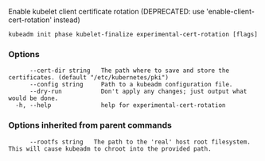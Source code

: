 
Enable kubelet client certificate rotation (DEPRECATED: use 'enable-client-cert-rotation' instead)

```
kubeadm init phase kubelet-finalize experimental-cert-rotation [flags]
```

### Options

```
      --cert-dir string   The path where to save and store the certificates. (default "/etc/kubernetes/pki")
      --config string     Path to a kubeadm configuration file.
      --dry-run           Don't apply any changes; just output what would be done.
  -h, --help              help for experimental-cert-rotation
```

### Options inherited from parent commands

```
      --rootfs string   The path to the 'real' host root filesystem. This will cause kubeadm to chroot into the provided path.
```
